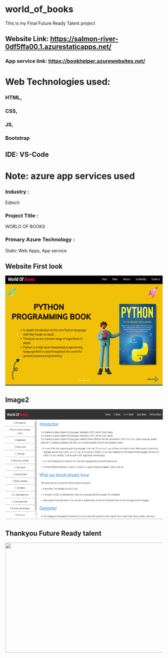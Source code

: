 # world_of_books

This is my Final Future Ready Talent project<br>

## Website Link: https://salmon-river-0df5ffa00.1.azurestaticapps.net/

### App service link: https://bookhelper.azurewebsites.net/

# Web Technologies used: 
### HTML, <br>
### CSS, <br>
### JS, <br>
### Bootstrap

## IDE: VS-Code

# Note: azure app services used

### Industry :
Edtech

### Project Title :
WORLD OF BOOKS

### Primary Azure Technology :
Static Web Apps,
App service

## Website First look

<a href="https://bookhelper.azurewebsites.net/"><p align= "center"><img src="https://github.com/saimohan11/world_of_books/blob/main/websitelook/image1.png" width="700" height= "350"></p></a>

## Image2 

<a href="https://bookhelper.azurewebsites.net/"><p align= "center"><img src="https://github.com/saimohan11/world_of_books/blob/main/websitelook/image2.png" width="700" height= "350"></p></a>


## Thankyou Future Ready talent 

<a href="https://futurereadytalent.in/"><p align= "center"><img src="https://github.com/ROHAN0011/Microsoft-Future-Ready-Talent-Internship-Project/blob/5ae1e52f4f4236d8ca92ea9189794835ce087467/FRT.jpeg" width="700" height= "350"></p></a>  
